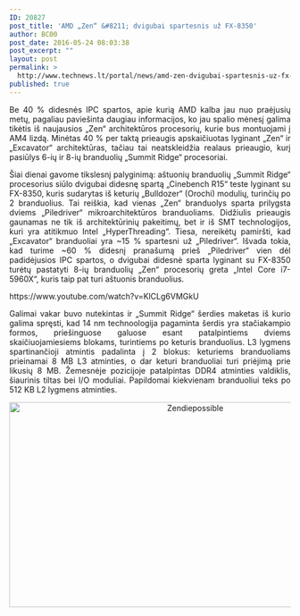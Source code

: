 ```yaml
---
ID: 20827
post_title: 'AMD „Zen“ &#8211; dvigubai spartesnis už FX-8350'
author: BC00
post_date: 2016-05-24 08:03:38
post_excerpt: ""
layout: post
permalink: >
  http://www.technews.lt/portal/news/amd-zen-dvigubai-spartesnis-uz-fx-8350/
published: true
---
```

<p style="text-align: justify;">Be 40 % didesnės IPC spartos, apie kurią AMD kalba jau nuo praėjusių metų, pagaliau paviešinta daugiau informacijos, ko jau spalio mėnesį galima tikėtis iš naujausios „Zen“ architektūros procesorių, kurie bus montuojami į AM4 lizdą. Minėtas 40 % per taktą prieaugis apskaičiuotas lyginant „Zen“ ir „Excavator“ architektūras, tačiau tai neatskleidžia realaus prieaugio, kurį pasiūlys 6-ių ir 8-ių branduolių „Summit Ridge“ procesoriai.</p>
<p style="text-align: justify;">Šiai dienai gavome tikslesnį palyginimą: aštuonių branduolių „Summit Ridge“ procesorius siūlo dvigubai didesnę spartą „Cinebench R15“ teste lyginant su FX-8350, kuris sudarytas iš keturių „Bulldozer“ (Orochi) modulių, turinčių po 2 branduolius. Tai reiškia, kad vienas „Zen“ branduolys sparta prilygsta dviems „Piledriver“ mikroarchitektūros branduoliams. Didžiulis prieaugis gaunamas ne tik iš architektūrinių pakeitimų, bet ir iš SMT technologijos, kuri yra atitikmuo Intel „HyperThreading“. Tiesa, nereikėtų pamiršti, kad „Excavator“ branduoliai yra ~15 % spartesni už „Piledriver“. Išvada tokia, kad turime ~60 % didesnį pranašumą prieš „Piledriver“ vien dėl padidėjusios IPC spartos, o dvigubai didesnė sparta lyginant su FX-8350 turėtų pastatyti 8-ių branduolių „Zen“ procesorių greta „Intel Core i7-5960X“, kuris taip pat turi aštuonis branduolius.</p>
https://www.youtube.com/watch?v=KlCLg6VMGkU
<p style="text-align: justify;">Galimai vakar buvo nutekintas ir „Summit Ridge“ šerdies maketas iš kurio galima spręsti, kad 14 nm technoologija pagaminta šerdis yra stačiakampio formos, priešinguose galuose esant patalpintiems dviems skaičiuojamiesiems blokams, turintiems po keturis branduolius. L3 lygmens spartinančioji atmintis padalinta į 2 blokus: keturiems branduoliams prieinamai 8 MB L3 atminties, o dar keturi branduoliai turi priėjimą prie likusių 8 MB. Žemesnėje pozicijoje patalpintas DDR4 atminties valdiklis, šiaurinis tiltas bei I/O moduliai. Papildomai kiekvienam branduoliui teks po 512 KB L2 lygmens atminties.</p>
<p style="text-align: center;"><a href="http://www.technews.lt/portal/wp-content/uploads/2016/05/Zendiepossible.jpg"><img class="alignnone wp-image-20828" src="http://www.technews.lt/portal/wp-content/uploads/2016/05/Zendiepossible-800x452.jpg" alt="Zendiepossible" width="650" height="367" /></a></p>